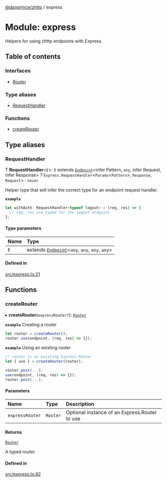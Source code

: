 [@danprince/zhttp](../README.md) / express

# Module: express

Helpers for using zhttp endpoints with Express.

## Table of contents

### Interfaces

- [Router](../interfaces/express.Router.md)

### Type aliases

- [RequestHandler](express.md#requesthandler)

### Functions

- [createRouter](express.md#createrouter)

## Type aliases

### RequestHandler

Ƭ **RequestHandler**<`E`\>: `E` extends [`Endpoint`](index.md#endpoint)<infer Pattern, `any`, infer Request, infer Response\> ? `Express.RequestHandler`<`Params`<`Pattern`\>, `Response`, `Request`\> : `never`

Helper type that will infer the correct type for an endpoint request handler.

**`example`**
```ts
let withAuth: RequestHandler<typeof logout> = (req, res) => {
  // req, res are typed for the logout endpoint
};
```

#### Type parameters

| Name | Type |
| :------ | :------ |
| `E` | extends [`Endpoint`](index.md#endpoint)<`any`, `any`, `any`, `any`\> |

#### Defined in

[src/express.ts:21](https://github.com/danprince/zhttp/blob/ae945e4/src/express.ts#L21)

## Functions

### createRouter

▸ **createRouter**(`expressRouter?`): [`Router`](../interfaces/express.Router.md)

**`example`** Creating a router

```ts
let router = createRouter(); 
router.use(endpoint, (req, res) => {});
```

**`example`** Using an existing router

```ts
// router is an existing Express.Router
let { use } = createRouter(router);

router.post(...);
use(endpoint, (req, res) => {});
router.post(...);
```

#### Parameters

| Name | Type | Description |
| :------ | :------ | :------ |
| `expressRouter` | `Router` | Optional instance of an Express.Router to use |

#### Returns

[`Router`](../interfaces/express.Router.md)

A typed router

#### Defined in

[src/express.ts:82](https://github.com/danprince/zhttp/blob/ae945e4/src/express.ts#L82)
